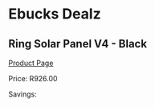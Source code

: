 
# Ebucks Dealz
## Ring Solar Panel V4 - Black
[Product Page](https://www.ebucks.com/web/shop/productSelected.do?prodId=1066608108&catId=842825135)

Price: R926.00

Savings: 


	